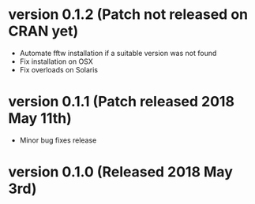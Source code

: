 # version 0.1.2 (Patch not released on CRAN yet)

* Automate fftw installation if a suitable version was not found
* Fix installation on OSX
* Fix overloads on Solaris

# version 0.1.1 (Patch released 2018 May 11th)

* Minor bug fixes release

# version 0.1.0 (Released 2018 May 3rd)
